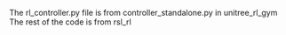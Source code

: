 The rl_controller.py file is from controller_standalone.py in unitree_rl_gym
The rest of the code is from rsl_rl